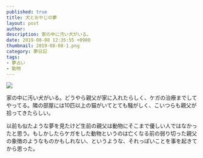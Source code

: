 ```yaml
---
published: true
title: 犬とおやじの夢
layout: post
author: 
description: 家の中に汚い犬がいる。
date: 2019-08-08 12:35:55 +0900
thumbnail: 2019-08-08-1.png
category: 夢日記
tags:
- 夢占い
- 動物
---
```


![]({{site.baseurl}}/assets/img/2019-08-08-1.png)

家の中に汚い犬がいる。どうやら親父が家に入れたらしく、ケガの治療までしてやってる。隣の部屋には10匹以上の猫がいてとても騒がしく、こいつらも親父が拾ってきたらしい。

以前も似たような夢を見たけど生前の親父は動物にそこまで優しい人ではなかったと思う。もしかしたらケガをした動物というのは亡くなる前の弱り切った親父の象徴のようなものかもしれない、というような、それっぽいことを事を起きてから思った。

